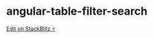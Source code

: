# angular-table-filter-search

[Edit on StackBlitz ⚡️](https://stackblitz.com/edit/angular-table-filter-search-rtqu4w)